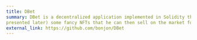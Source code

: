 ```yaml
---
title: DBet
summary: DBet is a decentralized application implemented in Solidity that allows users to perform sport bets on the blockchain. In this way there are no third-party bookmakers, meaning that the user doesn’t leak personal information and also he doesn’t lose the margin. If a gambler wins enough bets, he can buy (with a special token that will be
presented later) some fancy NFTs that he can then sell on the market for ETH.
external_link: https://github.com/bonjon/DBet
---
```

